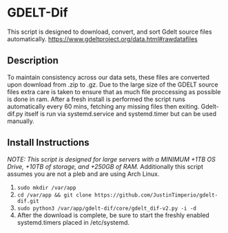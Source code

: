 # GDELT-Dif
This script is designed to download, convert, and sort Gdelt source files automatically. https://www.gdeltproject.org/data.html#rawdatafiles

## Description
To maintain consistency across our data sets, these files are converted upon download from .zip to .gz. 
Due to the large size of the GDELT source files extra care is taken to ensure that as much file proccessing as possible is done in ram.
After a fresh install is performed the script runs automatically every 60 mins, fetching any missing files then exiting. Gdelt-dif.py itself is run via systemd.service and systemd.timer but can be used manually.

## Install Instructions
_NOTE: This script is designed for large servers with a MINIMUM +1TB OS Drive, +10TB of storage, and +250GB of RAM._
Additionally this script assumes you are not a pleb and are using Arch Linux.

1. `sudo mkdir /var/app`
2. `cd /var/app && git clone https://github.com/JustinTimperio/gdelt-dif.git`
3. `sudo python3 /var/app/gdelt-dif/core/gdelt_dif-v2.py -i -d`
4. After the download is complete, be sure to start the freshly enabled systemd.timers placed in /etc/systemd.
